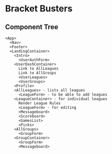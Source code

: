 # Bracket Busters

## Component Tree
```
<App>
  <Nav>
  <Footer>
  <LandingContainer>
    <Intro>
      <UserAuthForm>
    <UserDashContainer>
      Link to AllLeagues
      Link to AllGroups
      <UserLeagues>
      <UserGroups>
    <Profile>
    <AllLeagues> - lists all leagues
      <LeagueForm> - to be able to add leagues
    <LeagueContainer> - for individual leagues
      Render League Rules
      <LeagueForm> - for editing
      <Messageboard>
      <Scoreboard>
      <GamesList>
      <Picks>
    <AllGroups>
      <GroupForm>
    <GroupContainer>
      <GroupForm>
      <Messageboard>
```

<!-- join and create league/group get a messageboard; also when you click on group, also logic if you sign into the page with a token; or logic to make token redirect to homepage -->